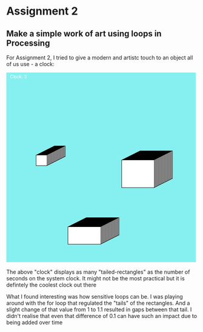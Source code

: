 # Assignment 2
## Make a simple work of art using loops in Processing


For Assignment 2, I tried to give a modern and artistc touch to an object all of us use - a clock:

![](Assignment2.jpg)

The above "clock" displays as many "tailed-rectangles" as the number of seconds on the system clock. It might not be the most practical but it is defintely the coolest clock out there


What I found interesting was how sensitive loops can be. I was playing around with the for loop that regulated the "tails" of the rectangles. And a slight change of that
value from 1 to 1.1 resulted in gaps between that tail. I didn't realise that even that difference of 0.1 can have such an impact due to being added over time
